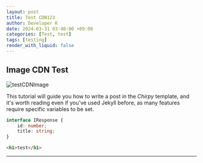 ```yaml
---
layout: post
title: Test CDN123
author: Developer K
date: 2024-03-31 03:40:00 +09:00
categories: [Test, test]
tags: [testing]
render_with_liquid: false
---
```


## Image CDN Test

![testCDNImage](blog/main_business_img4.webp)

This tutorial will guide you how to write a post in the _Chirpy_ template, and it's worth reading even if you've used Jekyll before, as many features require specific variables to be set.

```typescript
interface IResponse {
    id: number;
    title: string;
}
```

```html
<h1>test</h1>
```

---
